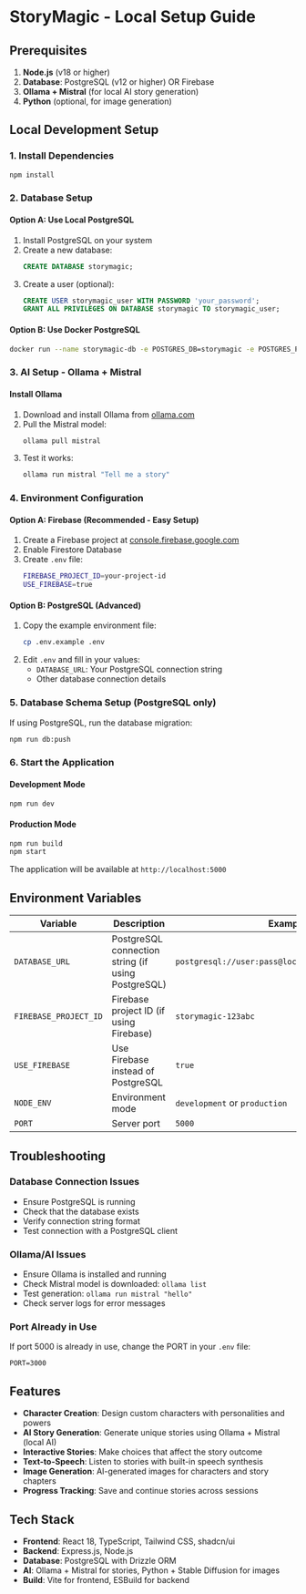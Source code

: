# StoryMagic - Local Setup Guide

## Prerequisites

1. **Node.js** (v18 or higher)
2. **Database**: PostgreSQL (v12 or higher) OR Firebase
3. **Ollama + Mistral** (for local AI story generation)
4. **Python** (optional, for image generation)

## Local Development Setup

### 1. Install Dependencies
```bash
npm install
```

### 2. Database Setup

#### Option A: Use Local PostgreSQL
1. Install PostgreSQL on your system
2. Create a new database:
   ```sql
   CREATE DATABASE storymagic;
   ```
3. Create a user (optional):
   ```sql
   CREATE USER storymagic_user WITH PASSWORD 'your_password';
   GRANT ALL PRIVILEGES ON DATABASE storymagic TO storymagic_user;
   ```

#### Option B: Use Docker PostgreSQL
```bash
docker run --name storymagic-db -e POSTGRES_DB=storymagic -e POSTGRES_PASSWORD=password -p 5432:5432 -d postgres:13
```

### 3. AI Setup - Ollama + Mistral

#### Install Ollama
1. Download and install Ollama from [ollama.com](https://ollama.com)
2. Pull the Mistral model:
   ```bash
   ollama pull mistral
   ```
3. Test it works:
   ```bash
   ollama run mistral "Tell me a story"
   ```

### 4. Environment Configuration

#### Option A: Firebase (Recommended - Easy Setup)
1. Create a Firebase project at [console.firebase.google.com](https://console.firebase.google.com)
2. Enable Firestore Database
3. Create `.env` file:
   ```bash
   FIREBASE_PROJECT_ID=your-project-id
   USE_FIREBASE=true
   ```

#### Option B: PostgreSQL (Advanced)
1. Copy the example environment file:
   ```bash
   cp .env.example .env
   ```
2. Edit `.env` and fill in your values:
   - `DATABASE_URL`: Your PostgreSQL connection string
   - Other database connection details

### 5. Database Schema Setup (PostgreSQL only)
If using PostgreSQL, run the database migration:
```bash
npm run db:push
```

### 6. Start the Application

#### Development Mode
```bash
npm run dev
```

#### Production Mode
```bash
npm run build
npm start
```

The application will be available at `http://localhost:5000`

## Environment Variables

| Variable | Description | Example |
|----------|-------------|---------|
| `DATABASE_URL` | PostgreSQL connection string (if using PostgreSQL) | `postgresql://user:pass@localhost:5432/storymagic` |
| `FIREBASE_PROJECT_ID` | Firebase project ID (if using Firebase) | `storymagic-123abc` |
| `USE_FIREBASE` | Use Firebase instead of PostgreSQL | `true` |
| `NODE_ENV` | Environment mode | `development` or `production` |
| `PORT` | Server port | `5000` |

## Troubleshooting

### Database Connection Issues
- Ensure PostgreSQL is running
- Check that the database exists
- Verify connection string format
- Test connection with a PostgreSQL client

### Ollama/AI Issues
- Ensure Ollama is installed and running
- Check Mistral model is downloaded: `ollama list`
- Test generation: `ollama run mistral "hello"`
- Check server logs for error messages

### Port Already in Use
If port 5000 is already in use, change the PORT in your `.env` file:
```
PORT=3000
```

## Features

- **Character Creation**: Design custom characters with personalities and powers
- **AI Story Generation**: Generate unique stories using Ollama + Mistral (local AI)
- **Interactive Stories**: Make choices that affect the story outcome
- **Text-to-Speech**: Listen to stories with built-in speech synthesis
- **Image Generation**: AI-generated images for characters and story chapters
- **Progress Tracking**: Save and continue stories across sessions

## Tech Stack

- **Frontend**: React 18, TypeScript, Tailwind CSS, shadcn/ui
- **Backend**: Express.js, Node.js
- **Database**: PostgreSQL with Drizzle ORM
- **AI**: Ollama + Mistral for stories, Python + Stable Diffusion for images
- **Build**: Vite for frontend, ESBuild for backend